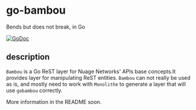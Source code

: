 # go-bambou

Bends but does not break, in Go

[![GoDoc](https://godoc.org/github.com/nuagenetworks/go-bambou/bambou?status.svg)](https://godoc.org/github.com/nuagenetworks/go-bambou/bambou)

## description

`Bambou` is a Go ReST layer for Nuage Networks' APIs base concepts.It provides layer for manipulating ReST entities.
`Bambou` can not really be used as is, and mostly need to work with `Monolithe` to generate a layer that will use `gobambou`
correctly.


More information in the README soon.